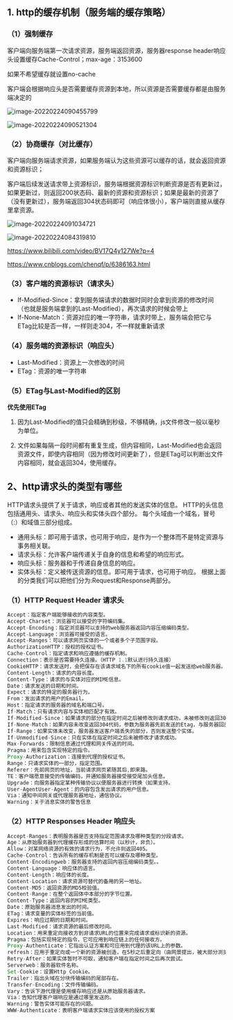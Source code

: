 ## 1. http的缓存机制（服务端的缓存策略）

### （1）强制缓存

客户端向服务端第一次请求资源，服务端返回资源，服务器response header响应头设置缓存Cache-Control；max-age：3153600

如果不希望缓存就设置no-cache

客户端会根据响应头是否需要缓存资源到本地，所以资源是否需要缓存都是由服务端决定的

![image-20220224090455799](@alias/image-20220224090455799.png)

![image-20220224090521304](@alias/image-20220224090521304.png)

### （2）协商缓存（对比缓存）

客户端向服务端请求资源，如果服务端认为这些资源可以缓存的话，就会返回资源和资源标识；

客户端后续发送请求带上资源标识，服务端根据资源标识判断资源是否有更新过，如果更新过，则返回200状态码、最新的资源和资源标识；如果是最新的资源了（没有更新过），服务端返回304状态码即可（响应体很小），客户端则直接从缓存里拿资源。

![image-20220224091034721](@alias/image-20220224091034721.png)

![image-20220224084319810](@alias/image-20220224084319810.png)

https://www.bilibili.com/video/BV17Q4y127We?p=4

https://www.cnblogs.com/chenqf/p/6386163.html

### （3）客户端的资源标识（请求头）

- If-Modified-Since：拿到服务端请求的数据时同时会拿到资源的修改时间（也就是服务端拿到的Last-Modified），再次请求的时候会带上
- If-None-Match：资源对应的唯一字符串，请求时带上，服务端会把它与ETag比较是否一样，一样则走304，不一样就重新请求

### （4）服务端的资源标识（响应头）

- Last-Modified：资源上一次修改的时间
- ETag：资源的唯一字符串

### （5）ETag与Last-Modified的区别

**优先使用ETag**

1. 因为Last-Modified的值只会精确到秒级，不够精确，js文件修改一般以毫秒为单位。

1. 文件如果每隔一段时间都有重复生成，但内容相同，Last-Modified也会返回资源文件，即使内容相同（因为修改时间更新了），但是ETag可以判断出文件内容相同，就会返回304，使用缓存。


## 2、http请求头的类型有哪些
HTTP请求头提供了关于请求，响应或者其他的发送实体的信息。
HTTP的头信息包括通用头、请求头、响应头和实体头四个部分。
每个头域由一个域名，冒号（:）和域值三部分组成。
- 通用头标：即可用于请求，也可用于响应，是作为一个整体而不是特定资源与事务相关联。
- 请求头标：允许客户端传递关于自身的信息和希望的响应形式。
- 响应头标：服务器和于传递自身信息的响应。
- 实体头标：定义被传送资源的信息。即可用于请求，也可用于响应。
根据上面的分类我们可以把他们分为:Request和Response两部分。
### （1）HTTP Request Header 请求头
```js
Accept：指定客户端能够接收的内容类型。
Accept-Charset：浏览器可以接受的字符编码集。
Accept-Encoding：指定浏览器可以支持的web服务器返回内容压缩编码类型。
Accept-Language：浏览器可接受的语言。
Accept-Ranges：可以请求网页实体的一个或者多个子范围字段。
AuthorizationHTTP：授权的授权证书。
Cache-Control：指定请求和响应遵循的缓存机制。
Connection：表示是否需要持久连接。（HTTP 1.1默认进行持久连接）
CookieHTTP：请求发送时，会把保存在该请求域名下的所有cookie值一起发送给web服务器。
Content-Length：请求的内容长度。
Content-Type：请求的与实体对应的MIME信息。
Date：请求发送的日期和时间。
Expect：请求的特定的服务器行为。
From：发出请求的用户的Email。
Host：指定请求的服务器的域名和端口号。
If-Match：只有请求内容与实体相匹配才有效。
If-Modified-Since：如果请求的部分在指定时间之后被修改则请求成功，未被修改则返回304代码。
If-None-Match：如果内容未改变返回304代码，参数为服务器先前发送的Etag，与服务器回应的Etag比较判断是否改变。
If-Range：如果实体未改变，服务器发送客户端丢失的部分，否则发送整个实体。
If-Unmodified-Since：只在实体在指定时间之后未被修改才请求成功。
Max-Forwards：限制信息通过代理和网关传送的时间。
Pragma：用来包含实现特定的指令。
Proxy-Authorization：连接到代理的授权证书。
Range：只请求实体的一部分，指定范围。
Referer：先前网页的地址，当前请求网页紧随其后,即来路。
TE：客户端愿意接受的传输编码，并通知服务器接受接受尾加头信息。
Upgrade：向服务器指定某种传输协议以便服务器进行转换（如果支持。
User-AgentUser-Agent：的内容包含发出请求的用户信息。
Via：通知中间网关或代理服务器地址，通信协议。
Warning：关于消息实体的警告信息
```
### （2）HTTP Responses Header 响应头
```js
Accept-Ranges：表明服务器是否支持指定范围请求及哪种类型的分段请求。
Age：从原始服务器到代理缓存形成的估算时间（以秒计，非负）。
Allow：对某网络资源的有效的请求行为，不允许则返回405。
Cache-Control：告诉所有的缓存机制是否可以缓存及哪种类型。
Content-Encodingweb：服务器支持的返回内容压缩编码类型。。
Content-Language：响应体的语言。
Content-Length：响应体的长度。
Content-Location：请求资源可替代的备用的另一地址。
Content-MD5：返回资源的MD5校验值。
Content-Range：在整个返回体中本部分的字节位置。
Content-Type：返回内容的MIME类型。
Date：原始服务器消息发出的时间。
ETag：请求变量的实体标签的当前值。
Expires：响应过期的日期和时间。
Last-Modified：请求资源的最后修改时间。
Location：用来重定向接收方到非请求URL的位置来完成请求或标识新的资源。
Pragma：包括实现特定的指令，它可应用到响应链上的任何接收方。
Proxy-Authenticate：它指出认证方案和可应用到代理的该URL上的参数。
refresh：应用于重定向或一个新的资源被创造，在5秒之后重定向（由网景提出，被大部分浏览器支持）
Retry-After：如果实体暂时不可取，通知客户端在指定时间之后再次尝试。
Serverweb：服务器软件名称。
Set-Cookie：设置Http Cookie。
Trailer：指出头域在分块传输编码的尾部存在。
Transfer-Encoding：文件传输编码。
Vary：告诉下游代理是使用缓存响应还是从原始服务器请求。
Via：告知代理客户端响应是通过哪里发送的。
Warning：警告实体可能存在的问题。
WWW-Authenticate：表明客户端请求实体应该使用的授权方案
```